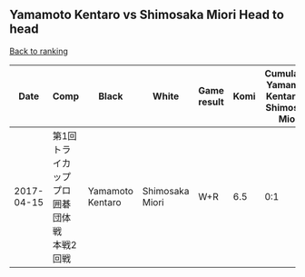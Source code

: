 ## Yamamoto Kentaro vs Shimosaka Miori Head to head

[Back to ranking](../../index.md)




| **Date** | **Comp** | **Black** | **White** | **Game result** | **Komi** | **Cumulative Yamamoto Kentaro vs Shimosaka Miori** | **Yamamoto Kentaro streak** | **Shimosaka Miori streak** | 
| --- | --- | --- | --- | --- | --- | --- | --- | --- |
| 2017-04-15 | 第1回トライカッププロ囲碁団体戦　本戦2回戦 | Yamamoto Kentaro | Shimosaka Miori | W+R | 6.5 | 0:1 | 0 | 1 |




